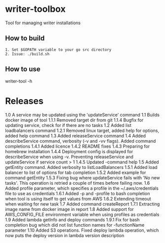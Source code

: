 # writer-toolbox
Tool for managing writer installations

## How to build
    1. Set $GOPATH variable to your go src directory
    2. Issue: ./build.sh

## How to use

writer-tool -h

# Releases

  1.0      A service may be updated using the 'updateService' command
  1.1      Builds docker image of tool
  1.1.1    Removed target dir from git
  1.1.4    Bugfix for updating service, check for if there are no tasks
  1.2      Added list loadbalancers command
  1.2.1    Removed linux target, added help for options, added help command
  1.3      Added releaseService command
  1.4      Added describeService command, verbosity (-v and -vv flags). Added command completions
  1.4.1    Added licence
  1.4.2    README fixes
  1.4.3    Preparing for homebrew installation
  1.4.4    Deployment config is displayed for describeService when using -v. Preventing releaseService and updateService if service count > 1
  1.4.5    Updated -command help
  1.5      Added getEntity command. Added verbosity to listLoadBalancers
  1.5.1    Added load balancer to list of options for tab completion
  1.5.2    Added example for command getEntity
  1.5.3    Fixing bug where updateService fails with 'No new tasks'. This operation is retried a couple of times before failing now.
  1.6      Added profile parameter, which specifies a profile in the ~/.aws/credentials file to use as credentials
  1.6.1    Added -p and -profile to bash completion when tool is using itself to get values from AWS
  1.6.2    Extending timeout when waiting for new task
  1.7      Added command createReport
  1.7.1    Extracting image name from docker image in report
  1.8      Added support for AWS_CONFIG_FILE environment variable when using profiles as credentials
  1.9      Added lambda getInfo and deploy commands
  1.9.1    Fix for bash completion bug which did not list function names for -functionName parameter
  1.10     Added S3 operations. Fixed deploy lambda operation, which now puts the deploy version in lambda version description